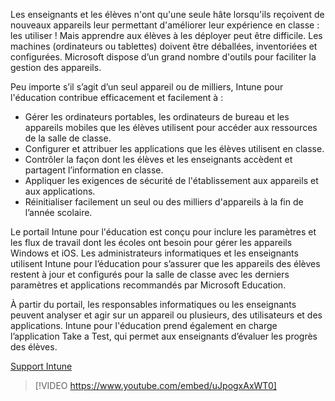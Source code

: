 

Les enseignants et les élèves n'ont qu'une seule hâte lorsqu'ils reçoivent de nouveaux appareils leur permettant d'améliorer leur expérience en classe : les utiliser ! Mais apprendre aux élèves à les déployer peut être difficile. Les machines (ordinateurs ou tablettes) doivent être déballées, inventoriées et configurées. Microsoft dispose d’un grand nombre d'outils pour faciliter la gestion des appareils.

Peu importe s’il s’agit d’un seul appareil ou de milliers, Intune pour l'éducation contribue efficacement et facilement à :

*   Gérer les ordinateurs portables, les ordinateurs de bureau et les appareils mobiles que les élèves utilisent pour accéder aux ressources de la salle de classe.
*   Configurer et attribuer les applications que les élèves utilisent en classe.
*   Contrôler la façon dont les élèves et les enseignants accèdent et partagent l’information en classe.
*   Appliquer les exigences de sécurité de l'établissement aux appareils et aux applications.
*   Réinitialiser facilement un seul ou des milliers d'appareils à la fin de l’année scolaire.

Le portail Intune pour l'éducation est conçu pour inclure les paramètres et les flux de travail dont les écoles ont besoin pour gérer les appareils Windows et iOS. Les administrateurs informatiques et les enseignants utilisent Intune pour l’éducation pour s’assurer que les appareils des élèves restent à jour et configurés pour la salle de classe avec les derniers paramètres et applications recommandés par Microsoft Education.

À partir du portail, les responsables informatiques ou les enseignants peuvent analyser et agir sur un appareil ou plusieurs, des utilisateurs et des applications. Intune pour l'éducation prend également en charge l’application Take a Test, qui permet aux enseignants d’évaluer les progrès des élèves.

<a href="https://docs.microsoft.com/fr-fr/mem/get-support?redirectedfrom=MSDN" target="_blank">Support Intune</a>

> [!VIDEO https://www.youtube.com/embed/uJpogxAxWT0]